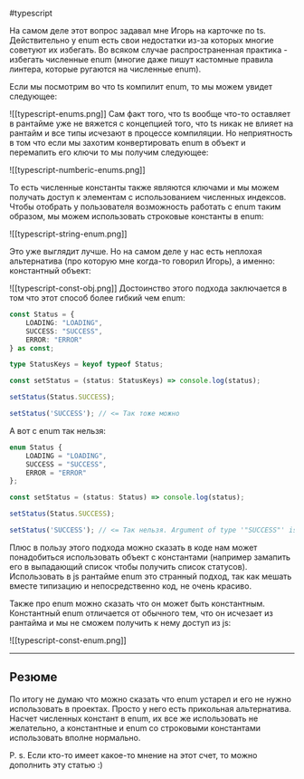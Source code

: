 #typescript

На самом деле этот вопрос задавал мне Игорь на карточке по ts. Действительно у enum есть свои недостатки из-за которых многие советуют их избегать. Во всяком случае распространенная практика - избегать численные enum (многие даже пишут кастомные правила линтера, которые ругаются на численные enum).

Если мы посмотрим во что ts компилит enum, то мы можем увидет следующее:

![[typescript-enums.png]]
Сам факт того, что ts вообще что-то оставляет в рантайме уже не вяжется с концепцией того, что ts никак не влияет на рантайм и все типы исчезают в процессе компиляции. Но неприятность в том что если мы захотим конвертировать enum в объект и перемапить его ключи то мы получим следующее:

![[typescript-numberic-enums.png]]


То есть численные константы также являются ключами и мы можем получать доступ к элементам с использованием численных индексов. Чтобы отобрать у пользователя возможность работать с enum таким образом, мы можем использовать строковые константы в enum:

![[typescript-string-enum.png]]

Это уже выглядит лучше. Но на самом деле у нас есть неплохая альтернатива (про которую мне когда-то говорил Игорь), а именно: константный объект:

![[typescript-const-obj.png]]
Достоинство этого подхода заключается в том что этот способ более гибкий чем enum:

```ts
const Status = {
	LOADING: "LOADING",
	SUCCESS: "SUCCESS",
	ERROR: "ERROR"
} as const;

type StatusKeys = keyof typeof Status;

const setStatus = (status: StatusKeys) => console.log(status);

setStatus(Status.SUCCESS);

setStatus('SUCCESS'); // <= Так тоже можно
```

А вот с enum так нельзя:

```ts
enum Status {
	LOADING = "LOADING",
	SUCCESS = "SUCCESS",
	ERROR = "ERROR"
};

const setStatus = (status: Status) => console.log(status);

setStatus(Status.SUCCESS);

setStatus('SUCCESS'); // <= Так нельзя. Argument of type '"SUCCESS"' is not assignable to parameter of type 'Status'
```

Плюс в пользу этого подхода можно сказать в коде нам может понадобиться использовать объект с константами (например замапить его в выпадающий список чтобы получить список статусов). Использовать в js рантайме enum это странный подход, так как мешать вместе типизацию и непосредственно код, не очень красиво.

Также про enum можно сказать что он может быть константным. Константный enum отличается от обычного тем, что он исчезает из рантайма и мы не сможем получить к нему доступ из js:

![[typescript-const-enum.png]]

___
## Резюме

По итогу не думаю что можно сказать что enum устарел и его не нужно использовать в проектах. Просто у него есть прикольная альтернатива. Насчет численных констант в enum, их все же использовать не желательно, а константные и enum со строковыми константами использовать вполне нормально.

P. s. Если кто-то имеет какое-то мнение на этот счет, то можно дополнить эту статью :)

